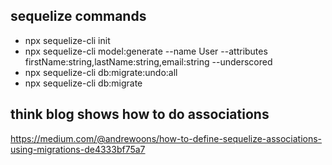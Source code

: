 ## sequelize commands
- npx sequelize-cli init
- npx sequelize-cli model:generate --name User --attributes firstName:string,lastName:string,email:string --underscored
- npx sequelize-cli db:migrate:undo:all
- npx sequelize-cli db:migrate

## think blog shows how to do associations 
https://medium.com/@andrewoons/how-to-define-sequelize-associations-using-migrations-de4333bf75a7